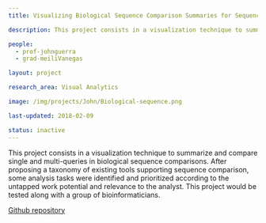 ```yaml
---
title: Visualizing Biological Sequence Comparison Summaries for Sequence Alignment Analysis

description: This project consists in a visualization technique to summarize and compare single and multi-queries in biological sequence comparisons. After proposing a taxonomy of existing tools supporting sequence comparison, some analysis tasks were identified and prioritized according to the untapped work potential and relevance to the analyst. This project would be tested along with a group of bioinformaticians.

people:
  - prof-johnguerra
  - grad-meiliVanegas

layout: project

research_area: Visual Analytics

image: /img/projects/John/Biological-sequence.png

last-updated: 2018-02-09

status: inactive
---
```


This project consists in a visualization technique to summarize and compare single and multi-queries in biological sequence comparisons. After proposing a taxonomy of existing tools supporting sequence comparison, some analysis tasks were identified and prioritized according to the untapped work potential and relevance to the analyst. This project would be tested along with a group of bioinformaticians.

[Github repository](https://github.com/mvanegas10/HMMsearch)